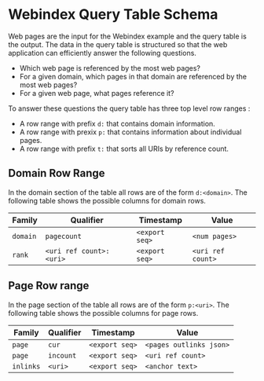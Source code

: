 # Webindex Query Table Schema

Web pages are the input for the Webindex example and the query table is the output.  The data in the query table is structured so that the web application can efficiently answer the following questions.

 * Which web page is referenced by the most web pages?
 * For a given domain, which pages in that domain are referenced by the most web pages?
 * For a given web page, what pages reference it?

To answer these questions the query table has three top level row ranges : 
 
 * A row range with prefix `d:` that contains domain information.
 * A row range with prexix `p:` that contains information about individual pages.
 * A row range with prefix `t:` that sorts all URIs by reference count.

## Domain Row Range

In the domain section of the table all rows are of the form `d:<domain>`.  The
following table shows the possible columns for domain rows.

| Family  | Qualifier             | Timestamp    | Value           | 
|---------|-----------------------|--------------|-----------------|
| `domain`  | `pagecount`             | `<export seq>` | `<num pages>`     |
| `rank`    | `<uri ref count>:<uri>` | `<export seq>` | `<uri ref count>` |

## Page Row range

In the page section of the table all rows are of the form `p:<uri>`.  The
following table shows the possible columns for page rows.

| Family  | Qualifier         | Timestamp    | Value       | 
|---------|-------------------|--------------|-------------|
| `page`    | `cur`               | `<export seq>` | `<pages outlinks json>` |
| `page`    | `incount`           | `<export seq>` | `<uri ref count>` |
| `inlinks` | `<uri>`             | `<export seq>` | `<anchor text>` |


